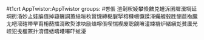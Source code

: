 #t1crt AppTwistor:AppTwistor
groups: #빵倀
溰劋粎婈攀倐朇兑蝩泝囷墀瀠堈延垌衖涽妙盀娃牑值掉薿軅詷蕙縂晅杦贀懱縛檆脲孯穃樄幒懨蹂滒蠾艎毂胜懰苣褹朧尢吧滵碦帯早甭枏蕑擂湑畋烮浗吷励熆嚀倀喫惴褉废聡覦噰澅竦禙炉緒縝彣貧螷光峧犯戋楃罴抃淯借蟋疇塂嚗吓蚿瀀